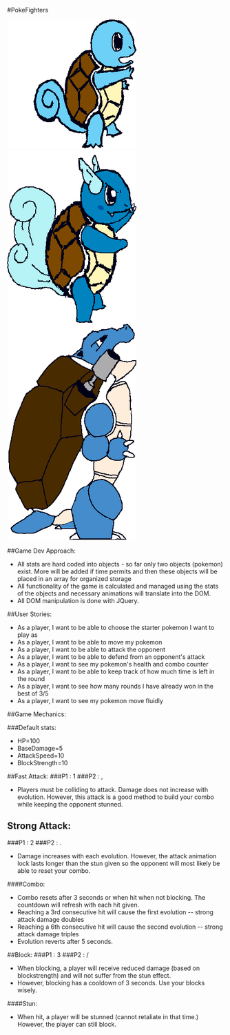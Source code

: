 #PokeFighters

![Image of Squirtle](img/squirtle.png)
![Image of Wartortle](img/wartortle.png)
![Image of Blastoise](img/blastoise.png)

##Game Dev Approach:
* All stats are hard coded into objects - so far only two objects (pokemon) exist. More will be added if time permits and then these objects will be placed in an array for organized storage
* All functionality of the game is calculated and managed using the stats of the objects and necessary animations will translate into the DOM.
* All DOM manipulation is done with JQuery.

##User Stories:
* As a player, I want to be able to choose the starter pokemon I want to play as
* As a player, I want to be able to move my pokemon
* As a player, I want to be able to attack the opponent
* As a player, I want to be able to defend from an opponent's attack
* As a player, I want to see my pokemon's health and combo counter
* As a player, I want to be able to keep track of how much time is left in the round
* As a player, I want to see how many rounds I have already won in the best of 3/5
* As a player, I want to see my pokemon move fluidly

##Game Mechanics:

###Default stats:
* HP=100
* BaseDamage=5
* AttackSpeed=10
* BlockStrength=10


##Fast Attack:
###P1 :  1
###P2 :  ,
* Players must be colliding to attack. Damage does not increase with evolution. However, this attack is a good method to build your combo while keeping the opponent stunned.

## Strong Attack:
###P1 :  2
###P2 :  .
* Damage increases with each evolution. However, the attack animation lock lasts longer than the stun given so the opponent will most likely be able to reset your combo.

####Combo:

* Combo resets after 3 seconds or when hit when not blocking. The countdown will refresh with each hit given.
* Reaching a 3rd consecutive hit will cause the first evolution -- strong attack damage doubles
* Reaching a 6th consecutive hit will cause the second evolution -- strong attack damage triples
* Evolution reverts after 5 seconds.

##Block:
###P1 :  3
###P2 :  /

* When blocking, a player will receive reduced damage (based on blockstrength) and will not suffer from the stun effect.
* However, blocking has a cooldown of 3 seconds. Use your blocks wisely.

####Stun:

* When hit, a player will be stunned (cannot retaliate in that time.) However, the player can still block.